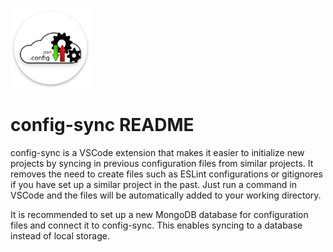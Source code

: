 <p align="left">
    <img src="https://raw.githubusercontent.com/tonylizj/config-sync/master/ic_launcher.png" height="128">
</p>

# config-sync README

config-sync is a VSCode extension that makes it easier to initialize new projects by syncing in previous configuration files from similar projects. It removes the need to create files such as ESLint configurations or gitignores if you have set up a similar project in the past. Just run a command in VSCode and the files will be automatically added to your working directory.

It is recommended to set up a new MongoDB database for configuration files and connect it to config-sync. This enables syncing to a database instead of local storage.


